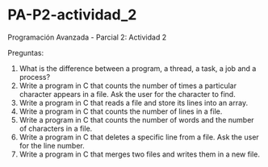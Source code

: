 # PA-P2-actividad_2
Programación Avanzada - Parcial 2: Actividad 2

Preguntas:

1. What is the difference between a program, a thread, a task, a job and a process?
2. Write a program in C that counts the number of times a particular character appears in a file. Ask the user for the character to find.
3. Write a program in C that reads a file and store its lines into an array.
4. Write a program in C that counts the number of lines in a file.
5. Write a program in C that counts the number of words and the number of characters in a file.
6. Write a program in C that deletes a specific line from a file. Ask the user for the line number.
7. Write a program in C that merges two files and writes them in a new file.